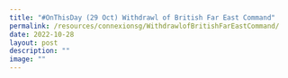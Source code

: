 ```yaml
---
title: "#OnThisDay (29 Oct) Withdrawl of British Far East Command"
permalink: /resources/connexionsg/WithdrawlofBritishFarEastCommand/
date: 2022-10-28
layout: post
description: ""
image: ""
---
```

